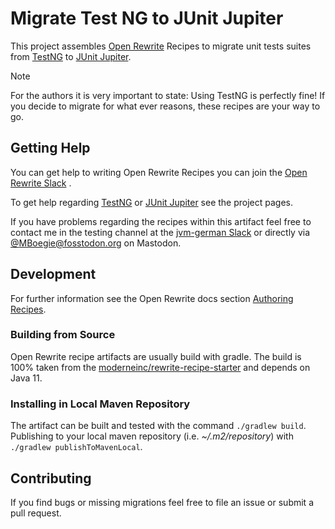 # Migrate Test NG to JUnit Jupiter

This project assembles [Open Rewrite](https://docs.openrewrite.org/) Recipes to migrate unit tests suites from [TestNG](https://github.com/testng-team/testng) to [JUnit Jupiter](https://github.com/junit-team/junit5).

> [!NOTE]  
> For the authors it is very important to state: Using TestNG is perfectly fine! 
> If you decide to migrate for what ever reasons, these recipes are your way to go.

## Getting Help

You can get help to writing Open Rewrite Recipes you can join the [Open Rewrite Slack](https://join.slack.com/t/rewriteoss/shared_invite/zt-nj42n3ea-b~62rIHzb3Vo0E1APKCXEA) .

To get help regarding [TestNG](https://github.com/testng-team/testng) or [JUnit Jupiter](https://github.com/junit-team/junit5) see the project pages.

If you have problems regarding the recipes within this artifact feel free to contact me in the testing channel at the [jvm-german Slack](jvm-german.slack.com) or directly via [@MBoegie@fosstodon.org](https://fosstodon.org/@MBoegie) on Mastodon. 

## Development

For further information see the Open Rewrite docs section [Authoring Recipes](https://docs.openrewrite.org/authoring-recipes).

### Building from Source

Open Rewrite recipe artifacts are usually build with gradle.
The build is 100% taken from the [moderneinc/rewrite-recipe-starter](https://github.com/moderneinc/rewrite-recipe-starter) and depends on Java 11.

### Installing in Local Maven Repository

The artifact can be built and tested with the command ``./gradlew build``.
Publishing to your local maven repository (i.e. _~/.m2/repository_) with ``./gradlew publishToMavenLocal``.

## Contributing

If you find bugs or missing migrations feel free to file an issue or submit a pull request.
